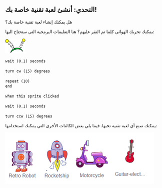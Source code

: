 ## التحدي: أنشئ لعبة تقنية خاصة بك!
هل يمكنك إنشاء لعبة تقنية خاصة بك؟

يمكنك تحريك الهوائي كلما تم النقر عليهم؟ هنا التعليمات البرمجية التي ستحتاج اليها:

![كائن الشبكة (الهوائي)](images/antennae-sprite.png)

```blocks3
wait (0.1) seconds

turn cw (15) degrees

repeat (10)
end

when this sprite clicked

wait (0.1) seconds

turn ccw (15) degrees
```

يمكنك صنع أي لعبة تقنية تحبها. فيما يلي بعض الكائنات الأخرى التي يمكنك استخدامها:

![إنسان آلي، الصاروخ، الدراجة النارية، كائنات الجيتار الكهربائية](images/toys-sprites.png)
